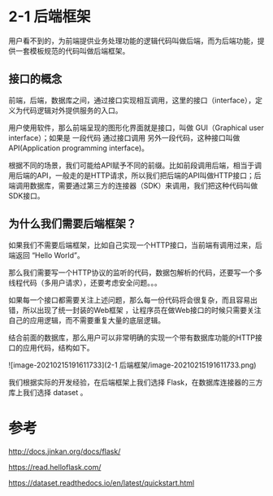 # 2-1 后端框架

用户看不到的，为前端提供业务处理功能的逻辑代码叫做后端，而为后端功能，提供一套模板规范的代码叫做后端框架。



## 接口的概念

前端，后端，数据库之间，通过接口实现相互调用，这里的接口（interface），定义为代码逻辑对外提供服务的入口。

用户使用软件，那么前端呈现的图形化界面就是接口，叫做 GUI（Graphical user interface）；如果是 一段代码 通过接口调用 另外一段代码，这种接口叫做API(Application programming interface)。

根据不同的场景，我们可能给API赋予不同的前缀。比如前段调用后端，相当于调用后端的API，一般走的是HTTP请求，所以我们把后端的API叫做HTTP接口；后端调用数据库，需要通过第三方的连接器（SDK）来调用，我们把这种代码叫做SDK接口。



## 为什么我们需要后端框架？

如果我们不需要后端框架，比如自己实现一个HTTP接口，当前端有调用过来，后端返回 “Hello World”。

那么我们需要写一个HTTP协议的监听的代码，数据包解析的代码，还要写一个多线程代码（多用户请求），还要考虑安全问题。。。



如果每一个接口都需要关注上述问题，那么每一份代码将会很复杂，而且容易出错，所以出现了统一封装的Web框架 ，让程序员在做Web接口的时候只需要关注自己的应用逻辑，而不需要重复大量的底层逻辑。



结合前面的数据库，那么用户可以非常明确的实现一个带有数据库功能的HTTP接口的应用代码，结构如下。



![image-20210215191611733](2-1 后端框架/image-20210215191611733.png)



我们根据实际的开发经验，在后端框架上我们选择 Flask，在数据库连接器的三方库上我们选择 dataset 。



# 参考

http://docs.jinkan.org/docs/flask/

https://read.helloflask.com/

https://dataset.readthedocs.io/en/latest/quickstart.html

